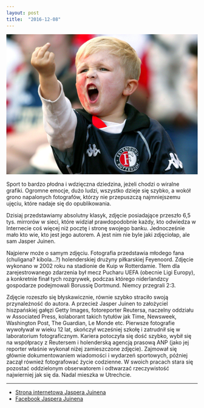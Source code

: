 ```yaml
---
layout: post
title:  "2016-12-08"
---
```


![](/assets/2016-12-08.jpg)

Sport to bardzo płodna i wdzięczna dziedzina, jeżeli chodzi o wiralne grafiki. Ogromne emocje, dużo ludzi, wszystko dzieje się szybko, a wokół grono napalonych fotografów, którzy nie przepuszczą najmniejszemu ujęciu, które nadaje się do opublikowania.

Dzisiaj przedstawiamy absolutny klasyk, zdjęcie posiadające przeszło 6,5 tys. mirrorów w sieci, które widział prawdopodobnie każdy, kto odwiedza w Internecie coś więcej niż pocztę i stronę swojego banku. Jednocześnie mało kto wie, kto jest jego autorem. A jest nim nie byle jaki zdjęciołap, ale sam Jasper Juinen.

Najpierw może o samym zdjęciu. Fotografia przedstawia młodego fana (chuligana? kibola...?) holenderskiej drużyny piłkarskiej Feyenoord. Zdjęcie wykonano w 2002 roku na stadionie de Kuip w Rotterdamie. Tłem dla zarejestrowanego zdarzenia był mecz Pucharu UEFA (obecnie Ligi Europy), a konkretnie finał tych rozgrywek, podczas którego niderlandzcy gospodarze podejmowali Borussię Dortmund. Niemcy przegrali 2:3.

Zdjęcie rozeszło się błyskawicznie, równie szybko straciło swoją przynależność do autora. A przecież Jasper Juinen to założyciel hiszpańskiej gałęzi Getty Images, fotoreporter Reutersa, naczelny oddziału w Associated Press, kolaborant takich tytułów jak Time, Newsweek, Washington Post, The Guardian, Le Monde etc. Pierwsze fotografie wywoływał w wieku 12 lat, skończył wcześniej szkołę i zatrudnił się w laboratorium fotograficznym. Kariera potoczyła się dość szybko, wybił się na współpracy z Reutersem i holenderską agencją prasową ANP (jako jej reporter właśnie wykonał niżej zamieszczone zdjęcie). Zajmował się głównie dokumentowaniem wiadomości i wydarzeń sportowych, później zaczął również fotografować życie codzienne. W swoich pracach stara się pozostać oddzielonym obserwatorem i odtwarzać rzeczywistość najwierniej jak się da. Nadal mieszka w Utrechcie.

-------
* [Strona internetowa Jaspera Juinena](http://www.jasperjuinen.com/)
* [Facebook Jaspera Juinena](https://web.facebook.com/juinen)